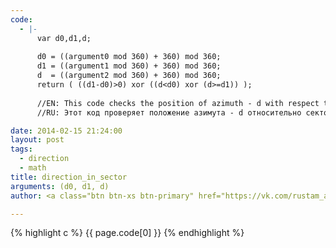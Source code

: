 ```yaml
--- 
code: 
  - |-
      var d0,d1,d;
      
      d0 = ((argument0 mod 360) + 360) mod 360;
      d1 = ((argument1 mod 360) + 360) mod 360;
      d  = ((argument2 mod 360) + 360) mod 360;
      return ( ((d1-d0)>0) xor ((d<d0) xor (d>=d1)) );
      
      //EN: This code checks the position of azimuth - d with respect to the sector d0,d1
      //RU: Этот код проверяет положение азимута - d относительно сектора d0,d1

date: 2014-02-15 21:24:00
layout: post
tags: 
  - direction
  - math
title: direction_in_sector
arguments: (d0, d1, d)
author: <a class="btn btn-xs btn-primary" href="https://vk.com/rustam_azizov"><i class="icon-vk">/</i>rustam_azizov</a>

---
```


{% highlight c %}
{{ page.code[0] }}
{% endhighlight %}

